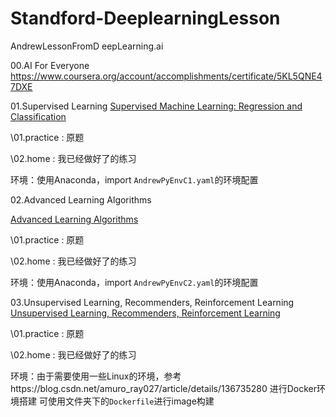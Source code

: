 # Standford-DeeplearningLesson
AndrewLessonFromD eepLearning.ai

00.AI For Everyone
 https://www.coursera.org/account/accomplishments/certificate/5KL5QNE47DXE

01.Supervised Learning 
 [Supervised Machine Learning: Regression and Classification](https://www.coursera.org/learn/machine-learning/home/info)

  \01.practice  : 原题

  \02.home      : 我已经做好了的练习

  环境：使用Anaconda，import `AndrewPyEnvC1.yaml`的环境配置

02.Advanced Learning Algorithms

 [Advanced Learning Algorithms](https://www.coursera.org/learn/advanced-learning-algorithms/home/info)

  \01.practice  : 原题

  \02.home      : 我已经做好了的练习

  环境：使用Anaconda，import `AndrewPyEnvC2.yaml`的环境配置

03.Unsupervised Learning, Recommenders, Reinforcement Learning
 [Unsupervised Learning, Recommenders, Reinforcement Learning](https://www.coursera.org/learn/unsupervised-learning-recommenders-reinforcement-learning/home/info)

  \01.practice  : 原题

  \02.home      : 我已经做好了的练习

  环境：由于需要使用一些Linux的环境，参考https://blog.csdn.net/amuro_ray027/article/details/136735280 进行Docker环境搭建
  可使用文件夹下的`Dockerfile`进行image构建
  